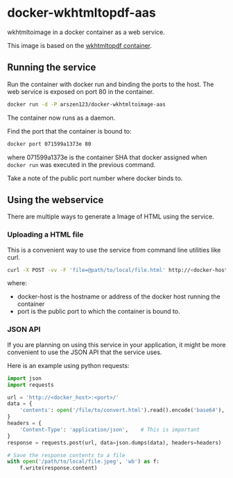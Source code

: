 # docker-wkhtmltopdf-aas

wkhtmltoimage in a docker container as a web service.

This image is based on the 
[wkhtmltopdf container](https://hub.docker.com/r/openlabs/docker-wkhtmltopdf-aas).

## Running the service

Run the container with docker run and binding the ports to the host.
The web service is exposed on port 80 in the container.

```sh
docker run -d -P arszen123/docker-wkhtmltoimage-aas
```

The container now runs as a daemon.

Find the port that the container is bound to:

```sh
docker port 071599a1373e 80
```

where 071599a1373e is the container SHA that docker assigned when
`docker run` was executed in the previous command.

Take a note of the public port number where docker binds to.

## Using the webservice

There are multiple ways to generate a Image of HTML using the
service.

### Uploading a HTML file

This is a convenient way to use the service from command line
utilities like curl.

```sh
curl -X POST -vv -F 'file=@path/to/local/file.html' http://<docker-host>:<port>/ -o path/to/output/file.jpeg
```

where:

* docker-host is the hostname or address of the docker host running the container
* port is the public port to which the container is bound to.

### JSON API

If you are planning on using this service in your application,
it might be more convenient to use the JSON API that the service
uses.

Here is an example using python requests:

```python
import json
import requests

url = 'http://<docker_host>:<port>/'
data = {
    'contents': open('/file/to/convert.html').read().encode('base64'),
}
headers = {
    'Content-Type': 'application/json',    # This is important
}
response = requests.post(url, data=json.dumps(data), headers=headers)

# Save the response contents to a file
with open('/path/to/local/file.jpeg', 'wb') as f:
    f.write(response.content)
```